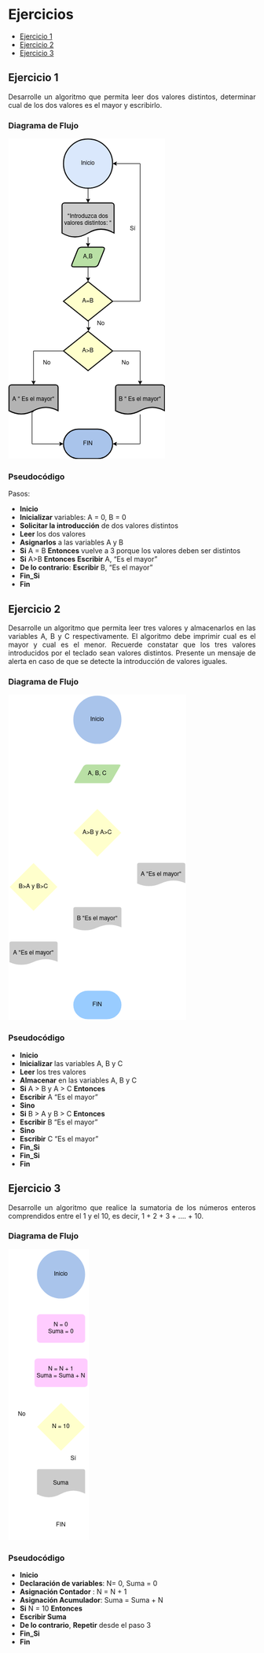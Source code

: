 <div align="justify">

# Ejercicios

- [Ejercicio 1](#ejercicio1)
- [Ejercicio 2](#ejercicio2)
- [Ejercicio 3](#ejercicio3)

## Ejercicio 1 <a name="ejercicio1"></a>
Desarrolle un algoritmo que permita leer dos valores distintos, determinar cual de los dos valores es el mayor y escribirlo.

### Diagrama de Flujo
<img src="images/Diagrama-flujo.png"/>

### Pseudocódigo

Pasos:

- __Inicio__
- __Inicializar__ variables: A = 0, B = 0
- __Solicitar la introducción__ de dos valores distintos
- __Leer__ los dos valores
- __Asignarlos__ a las variables A y B
- __Si__ A = B __Entonces__ vuelve a 3 porque los valores deben ser distintos
- __Si__ A>B __Entonces__ __Escribir__ A, “Es el mayor”
- __De lo contrario__: __Escribir__ B, “Es el mayor”
- __Fin_Si__
- __Fin__





## Ejercicio 2 <a name="ejercicio2"></a>
Desarrolle un algoritmo que permita leer tres valores y almacenarlos en las variables A, B y C respectivamente. El algoritmo debe imprimir cual es el mayor y cual es el menor. Recuerde constatar que los tres valores introducidos por el teclado sean valores distintos. Presente un mensaje de alerta en caso de que se detecte la introducción de valores iguales.

### Diagrama de Flujo
<img src="images/Diagrama-flujo-2.png"/>

### Pseudocódigo
- __Inicio__
- __Inicializar__ las variables A, B y C
- __Leer__ los tres valores
- __Almacenar__ en las variables A, B y C
- __Si__ A > B y A > C __Entonces__
- __Escribir__ A “Es el mayor”
- __Sino__
- __Si__ B > A y B > C __Entonces__
- __Escribir__ B “Es el mayor”
- __Sino__
- __Escribir__ C “Es el mayor”
- __Fin_Si__
- __Fin_Si__
- __Fin__

## Ejercicio 3 <a name="ejercicio3"></a>
Desarrolle un algoritmo que realice la sumatoria de los números enteros comprendidos entre el 1 y el 10, es decir, 1 + 2 + 3 + …. + 10.

### Diagrama de Flujo
<img src="images/Diagrama-flujo-3.png"/>

### Pseudocódigo
- __Inicio__
- __Declaración de variables__: N= 0, Suma = 0
- __Asignación Contador__ : N = N + 1
- __Asignación Acumulador__: Suma = Suma + N
- __Si__ N = 10 __Entonces__
- __Escribir Suma__
- __De lo contrario__, __Repetir__ desde el paso 3
- __Fin_Si__
- __Fin__

</div>
